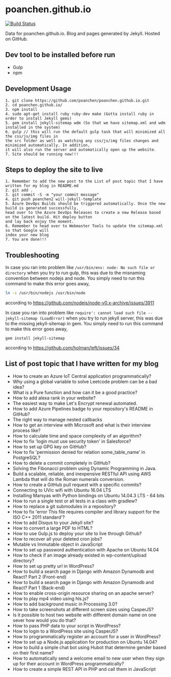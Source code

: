 # poanchen.github.io
[![Build Status](https://dev.azure.com/poanchen/poanchen.github.io/_apis/build/status/poanchen.poanchen.github.io?branchName=will-jekyll-template)](https://dev.azure.com/poanchen/poanchen.github.io/_build/latest?definitionId=1&branchName=will-jekyll-template)

Data for poanchen.github.io. Blog and pages generated by Jekyll. Hosted on GitHub.

Dev tool to be installed before run
----------------------
- Gulp
- npm

## Development Usage

```
1. git clone https://github.com/poanchen/poanchen.github.io.git
2. cd poanchen.github.io/
3. npm install
4. sudo apt-get install ruby ruby-dev make (Gotta install ruby in order to install Jekyll gems)
5. gem install jekyll-sitemap wdm (So that we have sitemap.xml and wdm installed in the system)
6. gulp // this will run the default gulp task that will minimized all the css/js/img files in
the src folder as well as watching any css/js/img files changes and minimized automatically. In addition, 
it will also run the server and automatically open up the website.
7. Site should be running now!!!
```

## Steps to deploy the site to live

```
1. Remember to add the new post to the List of post topic that I have written for my blog in README.md
2. git add .
3. git commit -S -m "your commit message"
4. git push poanchen2 will-jekyll-template
5. Azure DevOps Builds should be triggered automatically. Once the new build is generated successfully, 
head over to the Azure DevOps Releases to create a new Release based on the latest build. Hit deploy button 
and lay back enjoy the moment.
6. Remember to head over to Webmaster Tools to update the sitemap.xml so that Google will 
index your new blog
7. You are done!!!
```

## Troubleshooting

In case you ran into problem like `/usr/bin/env: node: No such file or directory` when you try to run gulp, this was due to the misnaming convention between nodejs and node. You simply need to run this command to make this error goes away,

```bash
ln -s /usr/bin/nodejs /usr/bin/node
```
according to https://github.com/nodejs/node-v0.x-archive/issues/3911

In case you ran into problem like `require': cannot load such file -- jekyll-sitemap (LoadError)` when you try to run jekyll server, this was due to the missing jekyll-sitemap in gem. You simply need to run this command to make this error goes away,

```
gem install jekyll-sitemap
```
according to https://github.com/holman/left/issues/34

## List of post topic that I have written for my blog
- How to create an Azure IoT Central application programmatically?
- Why using a global variable to solve Leetcode problem can be a bad idea?
- What is a Pure function and how can it be a good practice?
- How to add alexa rank in your website?
- The easiest way to make Let's Encrypt renewal automated.
- How to add Azure Pipelines badge to your repository's README in GitHub?
- The right way to manage nested callbacks
- How to get an interview with Microsoft and what is their interview process like?
- How to calculate time and space complexity of an algorithm?
- How to fix 'login must use security token' in Salesforce?
- How to set up GPG key on GitHub?
- How to fix 'permission denied for relation some_table_name' in PostgreSQL?
- How to delete a commit completely in GitHub?
- Solving the Fibonacci problem using Dynamic Programming in Java.
- Build a scalable, reliable, and inexpensive RESTful API using AWS Lambda that will do the Roman numerals conversion.
- How to create a GitHub pull request with a specific commits?
- Connecting to UVic wifi with Ubuntu 16.04 LTS
- Installing Marsyas with Python bindings on Ubuntu 14.04.3 LTS - 64 bits
- How to run a single test or all tests in a class with gradlew?
- How to replace a git submodules in a repository?
- How to fix 'error This file requires compiler and library support for the ISO C++ 2011 standard'?
- How to add Disqus to your Jekyll site?
- How to convert a large PDF to HTML?
- How to use Gulp.js to deploy your site to live through Github?
- How to recover all your deleted cron jobs?
- Mutable vs Immutable object in JavaScript
- How to set up password authentication with Apache on Ubuntu 14.04
- How to check if an image already existed in wp-content/upload directory?
- How to set up pretty url in WordPress?
- How to build a search page in Django with Amazon Dynamodb and React? Part 2 (Front-end)
- How to build a search page in Django with Amazon Dynamodb and React? Part 1 (Back-end)
- How to enable cross-origin resource sharing on an apache server?
- How to play mp4 video using hls.js?
- How to add background music in Processing 3.0?
- How to take screenshots at different screen sizes using CasperJS?
- Is it possible to host two website with different domain name on one sever how would you do that?
- How to pass PHP data to your script in WordPress?
- How to login to a WordPress site using CasperJS?
- How to programmatically register an account for a user in WordPress?
- How to set up a Node.js application for production on Ubuntu 14.04?
- How to build a simple chat bot using Hubot that determine gender based on their first name?
- How to automatically send a welcome email to new user when they sign up for their account in WordPress programmatically?
- How to create a simple REST API in PHP and call them in JavaScript

